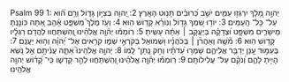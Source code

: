 Psalm 99
1: יְהוָ֣ה מָ֭לָךְ יִרְגְּז֣וּ עַמִּ֑ים יֹשֵׁ֥ב כְּ֝רוּבִ֗ים תָּנ֥וּט הָאָֽרֶץ׃
2: יְ֭הוָה בְּצִיּ֣וֹן גָּד֑וֹל וְרָ֥ם ה֝֗וּא עַל־ כָּל־ הָֽעַמִּֽים׃
3: יוֹד֣וּ שִׁ֭מְךָ גָּד֥וֹל וְנוֹרָ֗א קָד֥וֹשׁ הֽוּא׃
4: וְעֹ֥ז מֶלֶךְ֮ מִשְׁפָּ֪ט אָ֫הֵ֥ב אַ֭תָּה כּוֹנַ֣נְתָּ מֵישָׁרִ֑ים מִשְׁפָּ֥ט וּ֝צְדָקָ֗ה בְּיַעֲקֹ֤ב ׀ אַתָּ֬ה עָשִֽׂיתָ׃
5: רֽוֹמְמ֡וּ יְה֘וָ֤ה אֱלֹהֵ֗ינוּ וְֽ֭הִשְׁתַּחֲווּ לַהֲדֹ֥ם רַגְלָ֗יו קָד֥וֹשׁ הֽוּא׃
6: מֹ֘שֶׁ֤ה וְאַהֲרֹ֨ן ׀ בְּֽכֹהֲנָ֗יו וּ֭שְׁמוּאֵל בְּקֹרְאֵ֣י שְׁמ֑וֹ קֹרִ֥אים אֶל־ יְ֝הוָ֗ה וְה֣וּא יַעֲנֵֽם׃
7: בְּעַמּ֣וּד עָ֭נָן יְדַבֵּ֣ר אֲלֵיהֶ֑ם שָׁמְר֥וּ עֵ֝דֹתָ֗יו וְחֹ֣ק נָֽתַן־ לָֽמוֹ׃
8: יְהוָ֣ה אֱלֹהֵינוּ֮ אַתָּ֪ה עֲנִ֫יתָ֥ם אֵ֣ל נֹ֭שֵׂא הָיִ֣יתָ לָהֶ֑ם וְ֝נֹקֵ֗ם עַל־ עֲלִילוֹתָֽם׃
9: רֽוֹמְמ֡וּ יְה֘וָ֤ה אֱלֹהֵ֗ינוּ וְ֭הִֽשְׁתַּחֲווּ לְהַ֣ר קָדְשׁ֑וֹ כִּֽי־ קָ֝ד֗וֹשׁ יְהוָ֥ה אֱלֹהֵֽינוּ׃